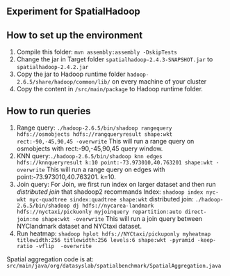 ## Experiment for SpatialHadoop


## How to set up the environment
1. Compile this folder: `mvn assembly:assembly -DskipTests`
2. Change the jar in Target folder `spatialhadoop-2.4.3-SNAPSHOT.jar` to `spatialhadoop-2.4.2.jar`
3. Copy the jar to Hadoop runtime folder `hadoop-2.6.5/share/hadoop/common/lib/` on every machine of your cluster
4. Copy the content in `/src/main/package` to Hadoop runtime folder.

## How to run queries

1. Range query: `./hadoop-2.6.5/bin/shadoop rangequery hdfs://osmobjects hdfs://rangqueryresult shape:wkt rect:-90,-45,90,45 -overwrite`
This will run a range query on osmobjects with rect:-90,-45,90,45 query window.
2. KNN query:`./hadoop-2.6.5/bin/shadoop knn edges hdfs://knnqueryresult k:10 point:-73.973010,40.763201 shape:wkt -overwrite`
This will run a range query on edges with point:-73.973010,40.763201. k=10.
3. Join query: For Join, we first run index on larger dataset and then run *distributed join* that shadoop2 recommands
Index: `shadoop index nyc-wkt nyc-quadtree sindex:quadtree shape:wkt`
distributed join: `./hadoop-2.6.5/bin/shadoop dj hdfs://nycarea-landmark hdfs://nyctaxi/pickuonly myjoinquery repartition:auto direct-join:no shape:wkt -overwrite`
This will run a join query between NYClandmark dataset and NYCtaxi dataset.
4. Run heatmap: `shadoop hplot hdfs://NYCtaxi/pickuponly myheatmap titlewidth:256 titlewidth:256 levels:6 shape:wkt -pyramid -keep-ratio -vflip  -overwrite
`

Spatial aggregation code is at: `src/main/java/org/datasyslab/spatialbenchmark/SpatialAggregation.java`
